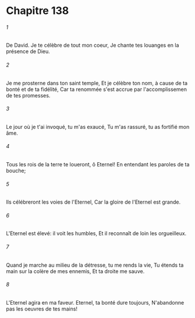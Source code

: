 # Chapitre 138

###### 1
De David. Je te célèbre de tout mon coeur, Je chante tes louanges en la présence de Dieu.
###### 2
Je me prosterne dans ton saint temple, Et je célèbre ton nom, à cause de ta bonté et de ta fidélité, Car ta renommée s'est accrue par l'accomplissemen de tes promesses.
###### 3
Le jour où je t'ai invoqué, tu m'as exaucé, Tu m'as rassuré, tu as fortifié mon âme.
###### 4
Tous les rois de la terre te loueront, ô Eternel! En entendant les paroles de ta bouche;
###### 5
Ils célébreront les voies de l'Eternel, Car la gloire de l'Eternel est grande.
###### 6
L'Eternel est élevé: il voit les humbles, Et il reconnaît de loin les orgueilleux.
###### 7
Quand je marche au milieu de la détresse, tu me rends la vie, Tu étends ta main sur la colère de mes ennemis, Et ta droite me sauve.
###### 8
L'Eternel agira en ma faveur. Eternel, ta bonté dure toujours, N'abandonne pas les oeuvres de tes mains!
